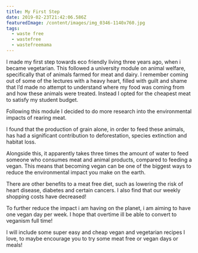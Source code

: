 ```yaml
---
title: My First Step
date: 2019-02-23T21:42:06.586Z
featuredImage: /content/images/img_0346-1140x760.jpg
tags:
  - waste free
  - wastefree
  - wastefreemama
---
```

I made my first step towards eco friendly living three years ago, when i became vegetarian. This followed a university module on animal welfare, specifically that of animals farmed for meat and dairy. I remember coming out of some of the lectures with a heavy heart, filled with guilt and shame that I’d made no attempt to understand where my food was coming from and how these animals were treated. Instead I opted for the cheapest meat to satisfy my student budget.

Following this module I decided to do more research into the environmental impacts of rearing meat.

I found that the production of grain alone, in order to feed these animals, has had a significant contribution to deforestation, species extinction and habitat loss.

Alongside this, it apparently takes three times the amount of water to feed someone who consumes meat and animal products, compared to feeding a vegan. This means that becoming vegan can be one of the biggest ways to reduce the environmental impact you make on the earth.

There are other benefits to a meat free diet, such as lowering the risk of heart disease, diabetes and certain cancers. I also find that our weekly shopping costs have decreased!

To further reduce the impact i am having on the planet, i am aiming to have one vegan day per week. I hope that overtime ill be able to convert to veganism full time!

I will include some super easy and cheap vegan and vegetarian recipes I love, to maybe encourage you to try some meat free or vegan days or meals!
